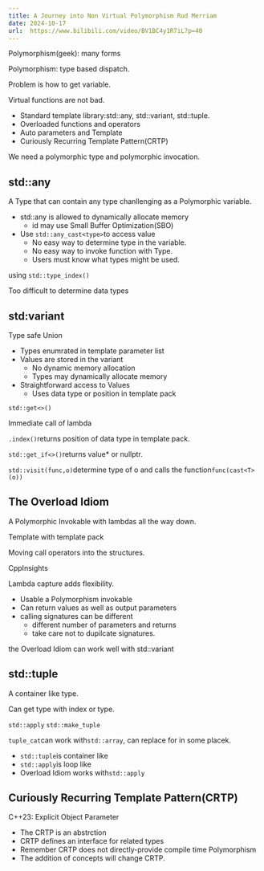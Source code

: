 ```yaml
---
title: A Journey into Non Virtual Polymorphism Rud Merriam
date: 2024-10-17
url:  https://www.bilibili.com/video/BV1BC4y1R7iL?p=40
---
```


Polymorphism(geek): many forms

Polymorphism: type based dispatch.

Problem is how to get variable.

Virtual functions are not bad.

- Standard template library:std::any, std::variant, std::tuple.
- Overloaded functions and operators
- Auto parameters and Template
- Curiously Recurring Template Pattern(CRTP)

We need a polymorphic type and polymorphic invocation.

## std::any

A Type that can contain any type chanllenging as a Polymorphic variable.

- std::any is allowed to dynamically allocate memory
  - id may use Small Buffer Optimization(SBO)
- Use `std::any_cast<type>`to access value
  - No easy way to determine type in the variable.
  - No easy way to invoke function with Type.
  - Users must know what types might be used.

using `std::type_index()`

Too difficult to determine data types

## std:variant

Type safe Union

- Types enumrated in template parameter list
- Values are stored in the variant
  - No dynamic memory allocation
  - Types may dynamically allocate memory
- Straightforward access to Values
  - Uses data type or position in template pack

`std::get<>()`

Immediate call of lambda

`.index()`returns position of data type in template pack.

`std::get_if<>()`returns value* or nullptr.

`std::visit(func,o)`determine type of o and calls the function`func(cast<T>(o))`

## The Overload Idiom

A Polymorphic Invokable with lambdas all the way down.

Template with template pack

Moving call operators into the structures.

CppInsights

Lambda capture adds flexibility.

- Usable a Polymorphism invokable
- Can return values as well as output parameters
- calling signatures can be different
  - different number of parameters and returns
  - take care not to dupilcate signatures.

the Overload Idiom can work well with std::variant

## std::tuple

A container like type.

Can get type with index or type.

`std::apply` `std::make_tuple`

`tuple_cat`can work with`std::array`, can replace for in some placek.

- `std::tuple`is container like
- `std::apply`is loop like
- Overload Idiom works with`std::apply`

## Curiously Recurring Template Pattern(CRTP)

C++23: Explicit Object Parameter

- The CRTP is an abstrction
- CRTP defines an interface for related types
- Remember CRTP does not directly-provide compile time Polymorphism
- The addition of concepts will change CRTP.

